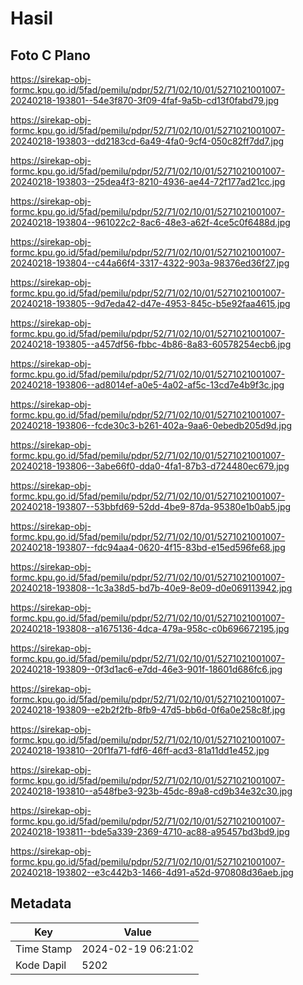 # Hasil

## Foto C Plano

https://sirekap-obj-formc.kpu.go.id/5fad/pemilu/pdpr/52/71/02/10/01/5271021001007-20240218-193801--54e3f870-3f09-4faf-9a5b-cd13f0fabd79.jpg

https://sirekap-obj-formc.kpu.go.id/5fad/pemilu/pdpr/52/71/02/10/01/5271021001007-20240218-193803--dd2183cd-6a49-4fa0-9cf4-050c82ff7dd7.jpg

https://sirekap-obj-formc.kpu.go.id/5fad/pemilu/pdpr/52/71/02/10/01/5271021001007-20240218-193803--25dea4f3-8210-4936-ae44-72f177ad21cc.jpg

https://sirekap-obj-formc.kpu.go.id/5fad/pemilu/pdpr/52/71/02/10/01/5271021001007-20240218-193804--961022c2-8ac6-48e3-a62f-4ce5c0f6488d.jpg

https://sirekap-obj-formc.kpu.go.id/5fad/pemilu/pdpr/52/71/02/10/01/5271021001007-20240218-193804--c44a66f4-3317-4322-903a-98376ed36f27.jpg

https://sirekap-obj-formc.kpu.go.id/5fad/pemilu/pdpr/52/71/02/10/01/5271021001007-20240218-193805--9d7eda42-d47e-4953-845c-b5e92faa4615.jpg

https://sirekap-obj-formc.kpu.go.id/5fad/pemilu/pdpr/52/71/02/10/01/5271021001007-20240218-193805--a457df56-fbbc-4b86-8a83-60578254ecb6.jpg

https://sirekap-obj-formc.kpu.go.id/5fad/pemilu/pdpr/52/71/02/10/01/5271021001007-20240218-193806--ad8014ef-a0e5-4a02-af5c-13cd7e4b9f3c.jpg

https://sirekap-obj-formc.kpu.go.id/5fad/pemilu/pdpr/52/71/02/10/01/5271021001007-20240218-193806--fcde30c3-b261-402a-9aa6-0ebedb205d9d.jpg

https://sirekap-obj-formc.kpu.go.id/5fad/pemilu/pdpr/52/71/02/10/01/5271021001007-20240218-193806--3abe66f0-dda0-4fa1-87b3-d724480ec679.jpg

https://sirekap-obj-formc.kpu.go.id/5fad/pemilu/pdpr/52/71/02/10/01/5271021001007-20240218-193807--53bbfd69-52dd-4be9-87da-95380e1b0ab5.jpg

https://sirekap-obj-formc.kpu.go.id/5fad/pemilu/pdpr/52/71/02/10/01/5271021001007-20240218-193807--fdc94aa4-0620-4f15-83bd-e15ed596fe68.jpg

https://sirekap-obj-formc.kpu.go.id/5fad/pemilu/pdpr/52/71/02/10/01/5271021001007-20240218-193808--1c3a38d5-bd7b-40e9-8e09-d0e069113942.jpg

https://sirekap-obj-formc.kpu.go.id/5fad/pemilu/pdpr/52/71/02/10/01/5271021001007-20240218-193808--a1675136-4dca-479a-958c-c0b696672195.jpg

https://sirekap-obj-formc.kpu.go.id/5fad/pemilu/pdpr/52/71/02/10/01/5271021001007-20240218-193809--0f3d1ac6-e7dd-46e3-901f-18601d686fc6.jpg

https://sirekap-obj-formc.kpu.go.id/5fad/pemilu/pdpr/52/71/02/10/01/5271021001007-20240218-193809--e2b2f2fb-8fb9-47d5-bb6d-0f6a0e258c8f.jpg

https://sirekap-obj-formc.kpu.go.id/5fad/pemilu/pdpr/52/71/02/10/01/5271021001007-20240218-193810--20f1fa71-fdf6-46ff-acd3-81a11dd1e452.jpg

https://sirekap-obj-formc.kpu.go.id/5fad/pemilu/pdpr/52/71/02/10/01/5271021001007-20240218-193810--a548fbe3-923b-45dc-89a8-cd9b34e32c30.jpg

https://sirekap-obj-formc.kpu.go.id/5fad/pemilu/pdpr/52/71/02/10/01/5271021001007-20240218-193811--bde5a339-2369-4710-ac88-a95457bd3bd9.jpg

https://sirekap-obj-formc.kpu.go.id/5fad/pemilu/pdpr/52/71/02/10/01/5271021001007-20240218-193802--e3c442b3-1466-4d91-a52d-970808d36aeb.jpg


## Metadata

| Key        | Value               |
| ---------- | ------------------- |
| Time Stamp | 2024-02-19 06:21:02 |
| Kode Dapil | 5202                |



